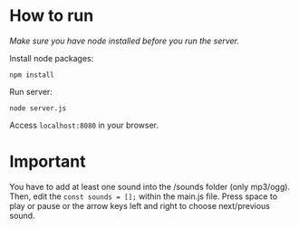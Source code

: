 # How to run
*Make sure you have node installed before you run the server.*

Install node packages:
```
npm install
```

Run server:
```
node server.js
```

Access `localhost:8080` in your browser.

# Important
You have to add at least one sound into the /sounds folder (only mp3/ogg). Then, edit the `const sounds = [];` within the main.js file. Press space to play or pause or the arrow keys left and right to choose next/previous sound.
